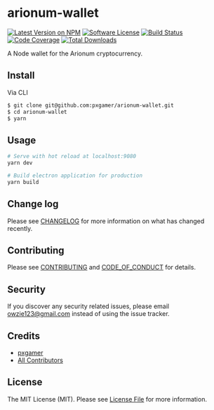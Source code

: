 # arionum-wallet

[![Latest Version on NPM][ico-version]][link-npm]
[![Software License][ico-license]](LICENSE.md)
[![Build Status][ico-travis]][link-travis]
[![Code Coverage][ico-code-quality]][link-code-quality]
[![Total Downloads][ico-downloads]][link-downloads]

A Node wallet for the Arionum cryptocurrency.

## Install

Via CLI

```bash
$ git clone git@github.com:pxgamer/arionum-wallet.git
$ cd arionum-wallet
$ yarn
```

## Usage

```bash
# Serve with hot reload at localhost:9080
yarn dev

# Build electron application for production
yarn build
```

## Change log

Please see [CHANGELOG](CHANGELOG.md) for more information on what has changed recently.

## Contributing

Please see [CONTRIBUTING](.github/CONTRIBUTING.md) and [CODE_OF_CONDUCT](.github/CODE_OF_CONDUCT.md) for details.

## Security

If you discover any security related issues, please email owzie123@gmail.com instead of using the issue tracker.

## Credits

- [pxgamer][link-author]
- [All Contributors][link-contributors]

## License

The MIT License (MIT). Please see [License File](LICENSE.md) for more information.

[ico-version]: https://img.shields.io/npm/v/arionum-web-wallet.svg?style=flat-square
[ico-license]: https://img.shields.io/badge/license-MIT-brightgreen.svg?style=flat-square
[ico-travis]: https://img.shields.io/travis/pxgamer/arionum-web-wallet/master.svg?style=flat-square
[ico-code-quality]: https://img.shields.io/codecov/c/github/pxgamer/arionum-web-wallet.svg?style=flat-square
[ico-downloads]: https://img.shields.io/npm/dt/arionum-web-wallet.svg?style=flat-square

[link-npm]: https://npmjs.com/package/arionum-web-wallet
[link-travis]: https://travis-ci.com/pxgamer/arionum-web-wallet
[link-code-quality]: https://codecov.io/gh/pxgamer/arionum-web-wallet
[link-downloads]: https://npmjs.com/package/arionum-web-wallet
[link-author]: https://github.com/pxgamer
[link-contributors]: ../../contributors

